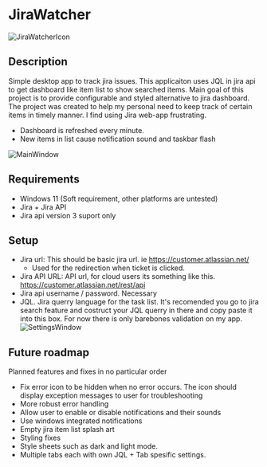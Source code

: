 # JiraWatcher
![JiraWatcherIcon](https://github.com/Kortelainen/JiraWatcher/assets/10597651/b1a47111-82bc-4821-bcfd-4e1cdcd9beed)


## Description
Simple desktop app to track jira issues. This applicaiton uses JQL in jira api to get dashboard like item list to show searched items. Main goal of this project is to provide configurable and styled alternative to jira dashboard. The project was created to help my personal need to keep track of certain items in timely manner. I find using Jira web-app frustrating.

* Dashboard is refreshed every minute.
* New items in list cause notification sound and taskbar flash

![MainWindow](https://github.com/Kortelainen/JiraWatcher/assets/10597651/d5d29b5f-eec6-44e2-a244-5a8f025f7b02)


## Requirements
* Windows 11 (Soft requirement, other platforms are untested)
* Jira + Jira API
* Jira api version 3 suport only

## Setup
* Jira url: This should be basic jira url. ie https://customer.atlassian.net/
  * Used for the redirection when ticket is clicked.
* Jira API URL: API url, for cloud users its something like this. https://customer.atlassian.net/rest/api
* Jira api username / password. Necessary
* JQL. Jira querry language for the task list. It's recomended you go to jira search feature and costruct your JQL querry in there and copy paste it into this box. For now there is only barebones validation on my app.
![SettingsWindow](https://github.com/Kortelainen/JiraWatcher/assets/10597651/2e6a298b-4017-4c44-8053-350c41bf09ec)

## Future roadmap
Planned features and fixes in no particular order
* Fix error icon to be hidden when no error occurs. The icon should display exception messages to user for troubleshooting
* More robust error handling
* Allow user to enable or disable notifications and their sounds
* Use windows integrated notifications
* Empty jira item list splash art
* Styling fixes
* Style sheets such as dark and light mode.
* Multiple tabs each with own JQL + Tab spesific settings.


